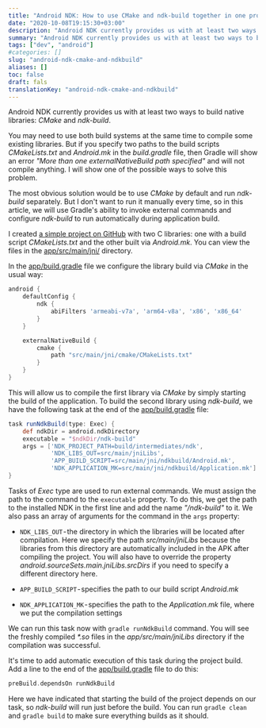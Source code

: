```yaml
---
title: "Android NDK: How to use CMake and ndk-build together in one project"
date: "2020-10-08T19:15:30+03:00"
description: "Android NDK currently provides us with at least two ways to build native libraries: CMake and ndk-build. But if you specify two paths to the build scripts CMakeLists.txt and Android.mk in the build.gradle file, then Gradle will show an error 'More than one externalNativeBuild path specified' and will not compile anything. I will show one of the possible ways to solve this problem."
summary: "Android NDK currently provides us with at least two ways to build native libraries: CMake and ndk-build. But if you specify two paths to the build scripts CMakeLists.txt and Android.mk in the build.gradle file, then Gradle will show an error 'More than one externalNativeBuild path specified' and will not compile anything. I will show one of the possible ways to solve this problem."
tags: ["dev", "android"]
#categories: []
slug: "android-ndk-cmake-and-ndkbuild"
aliases: []
toc: false
draft: fals
translationKey: "android-ndk-cmake-and-ndkbuild"
---
```


Android NDK currently provides us with at least two ways to build native libraries: *CMake* and *ndk-build*.

You may need to use both build systems at the same time to compile some existing libraries. But if you specify two paths to the build scripts *CMakeLists.txt* and *Android.mk* in the *build.gradle* file, then Gradle will show an error *"More than one externalNativeBuild path specified"* and will not compile anything. I will show one of the possible ways to solve this problem.

The most obvious solution would be to use *CMake* by default and run *ndk-build* separately. But I don't want to run it manually every time, so in this article, we will use Gradle's ability to invoke external commands and configure *ndk-build* to run automatically during application build.

I created [a simple project on GitHub](https://github.com/btimofeev/android_cmake_and_ndkbuild) with two C libraries: one with a build script *CMakeLists.txt* and the other built via *Android.mk*. You can view the files in the [app/src/main/jni/](https://github.com/btimofeev/android_cmake_and_ndkbuild/tree/main/app/src/main/jni) directory.

In the [app/build.gradle](https://github.com/btimofeev/android_cmake_and_ndkbuild/blob/main/app/build.gradle) file we configure the library build via *CMake* in the usual way:

```groovy
android {
    defaultConfig {
        ndk {
            abiFilters 'armeabi-v7a', 'arm64-v8a', 'x86', 'x86_64'
        }
    }

    externalNativeBuild {
        cmake {
            path "src/main/jni/cmake/CMakeLists.txt"
        }
    }
}
```

This will allow us to compile the first library via *CMake* by simply starting the build of the application. To build the second library using *ndk-build*, we have the following task at the end of the [app/build.gradle](https://github.com/btimofeev/android_cmake_and_ndkbuild/blob/main/app/build.gradle) file:

```groovy
task runNdkBuild(type: Exec) {
    def ndkDir = android.ndkDirectory
    executable = "$ndkDir/ndk-build"
    args = ['NDK_PROJECT_PATH=build/intermediates/ndk',
            'NDK_LIBS_OUT=src/main/jniLibs',
            'APP_BUILD_SCRIPT=src/main/jni/ndkbuild/Android.mk',
            'NDK_APPLICATION_MK=src/main/jni/ndkbuild/Application.mk']
}
```

Tasks of *Exec* type are used to run external commands. We must assign the path to the command to the `executable` property. To do this, we get the path to the installed NDK in the first line and add the name *"/ndk-build"* to it. We also pass an array of arguments for the command in the `args` property:

- `NDK_LIBS_OUT` - the directory in which the libraries will be located after compilation. Here we specify the path *src/main/jniLibs* because the libraries from this directory are automatically included in the APK after compiling the project. You will also have to override the property *android.sourceSets.main.jniLibs.srcDirs* if you need to specify a different directory here.

- `APP_BUILD_SCRIPT` - specifies the path to our build script *Android.mk*

- `NDK_APPLICATION_MK` - specifies the path to the *Application.mk* file, where we put the compilation settings

We can run this task now with `gradle runNdkBuild` command. You will see the freshly compiled *\*.so* files in the *app/src/main/jniLibs* directory if the compilation was successful.

It's time to add automatic execution of this task during the project build. Add a line to the end of the [app/build.gradle](https://github.com/btimofeev/android_cmake_and_ndkbuild/blob/main/app/build.gradle) file to do this:

```groovy
preBuild.dependsOn runNdkBuild
```

Here we have indicated that starting the build of the project depends on our task, so *ndk-build* will run just before the build. You can run `gradle clean` and `gradle build` to make sure everything builds as it should.
